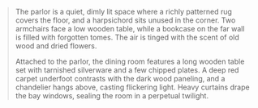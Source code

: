 > The parlor is a quiet, dimly lit space where a richly patterned rug covers the floor, and a harpsichord sits unused in the corner. Two armchairs face a low wooden table, while a bookcase on the far wall is filled with forgotten tomes. The air is tinged with the scent of old wood and dried flowers.
> 
> Attached to the parlor, the dining room features a long wooden table set with tarnished silverware and a few chipped plates. A deep red carpet underfoot contrasts with the dark wood paneling, and a chandelier hangs above, casting flickering light. Heavy curtains drape the bay windows, sealing the room in a perpetual twilight.